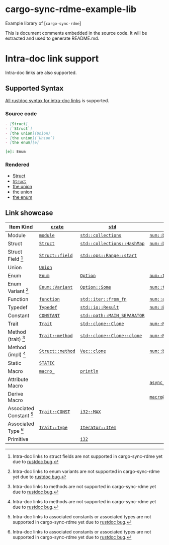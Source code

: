 <!-- cargo-sync-rdme title [[ -->
# cargo-sync-rdme-example-lib
<!-- cargo-sync-rdme ]] -->
<!-- cargo-sync-rdme badge -->
<!-- cargo-sync-rdme rustdoc [[ -->
Example library of \[`cargo-sync-rdme`\]

This is document comments embedded in the source code.
It will be extracted and used to generate README.md.

# Intra-doc link support

Intra-doc links are also supported.

## Supported Syntax

[All rustdoc syntax for intra-doc links](https://doc.rust-lang.org/rustdoc/write-documentation/linking-to-items-by-name.html) is supported.

### Source code

````markdown
- [Struct]
- [`Struct`]
- [the union](Union)
- [the union](`Union`)
- [the enum][e]

[e]: Enum
````

### Rendered

* [Struct](https://docs.rs/cargo-sync-rdme-example-lib/0.1.0/cargo_sync_rdme_example_lib/struct.Struct.html)
* [`Struct`](https://docs.rs/cargo-sync-rdme-example-lib/0.1.0/cargo_sync_rdme_example_lib/struct.Struct.html)
* [the union](https://docs.rs/cargo-sync-rdme-example-lib/0.1.0/cargo_sync_rdme_example_lib/union.Union.html)
* [the union](https://docs.rs/cargo-sync-rdme-example-lib/0.1.0/cargo_sync_rdme_example_lib/union.Union.html)
* [the enum](https://docs.rs/cargo-sync-rdme-example-lib/0.1.0/cargo_sync_rdme_example_lib/enum.Enum.html)

## Link showcase

|Item Kind|[`crate`](https://docs.rs/cargo-sync-rdme-example-lib/0.1.0/cargo_sync_rdme_example_lib/index.html)|[`std`](https://doc.rust-lang.org/nightly/std/index.html)|External Crate|
|---------|-------|-----|--------------|
|Module|[`module`](https://docs.rs/cargo-sync-rdme-example-lib/0.1.0/cargo_sync_rdme_example_lib/module/index.html)|[`std::collections`](https://doc.rust-lang.org/nightly/std/collections/index.html)|[`num::bigint`](https://docs.rs/num/0.4/num/bigint/index.html)|
|Struct|[`Struct`](https://docs.rs/cargo-sync-rdme-example-lib/0.1.0/cargo_sync_rdme_example_lib/struct.Struct.html)|[`std::collections::HashMap`](https://doc.rust-lang.org/nightly/std/collections/hash/map/struct.HashMap.html)|[`num::bigint::BigInt`](https://docs.rs/num-bigint/0.4/num_bigint/bigint/struct.BigInt.html)|
|Struct Field [^1]|[`Struct::field`](https://docs.rs/cargo-sync-rdme-example-lib/0.1.0/cargo_sync_rdme_example_lib/struct.Struct.html)|[`std::ops::Range::start`](https://doc.rust-lang.org/nightly/core/ops/range/struct.Range.html)||
|Union|[`Union`](https://docs.rs/cargo-sync-rdme-example-lib/0.1.0/cargo_sync_rdme_example_lib/union.Union.html)|||
|Enum|[`Enum`](https://docs.rs/cargo-sync-rdme-example-lib/0.1.0/cargo_sync_rdme_example_lib/enum.Enum.html)|[`Option`](https://doc.rust-lang.org/nightly/core/option/enum.Option.html)|[`num::traits::FloatErrorKind`](https://docs.rs/num-traits/0.2/num_traits/enum.FloatErrorKind.html)|
|Enum Variant [^2]|[`Enum::Variant`](https://docs.rs/cargo-sync-rdme-example-lib/0.1.0/cargo_sync_rdme_example_lib/enum.Enum.html)|[`Option::Some`](https://doc.rust-lang.org/nightly/core/option/enum.Option.html)|[`num::traits::FloatErrorKind::Empty`](https://docs.rs/num-traits/0.2/num_traits/enum.FloatErrorKind.html)|
|Function|[`function`](https://docs.rs/cargo-sync-rdme-example-lib/0.1.0/cargo_sync_rdme_example_lib/fn.function.html)|[`std::iter::from_fn`](https://doc.rust-lang.org/nightly/core/iter/sources/from_fn/fn.from_fn.html)|[`num::abs`](https://docs.rs/num-traits/0.2/num_traits/sign/fn.abs.html)|
|Typedef|[`Typedef`](https://docs.rs/cargo-sync-rdme-example-lib/0.1.0/cargo_sync_rdme_example_lib/type.Typedef.html)|[`std::io::Result`](https://doc.rust-lang.org/nightly/std/io/error/type.Result.html)|[`num::BigRational`](https://docs.rs/num-rational/0.4/num_rational/type.BigRational.html)|
|Constant|[`CONSTANT`](https://docs.rs/cargo-sync-rdme-example-lib/0.1.0/cargo_sync_rdme_example_lib/constant.CONSTANT.html)|[`std::path::MAIN_SEPARATOR`](https://doc.rust-lang.org/nightly/std/path/constant.MAIN_SEPARATOR.html)||
|Trait|[`Trait`](https://docs.rs/cargo-sync-rdme-example-lib/0.1.0/cargo_sync_rdme_example_lib/trait.Trait.html)|[`std::clone::Clone`](https://doc.rust-lang.org/nightly/core/clone/trait.Clone.html)|[`num::Num`](https://docs.rs/num-traits/0.2/num_traits/trait.Num.html)|
|Method (trait) [^3]|[`Trait::method`](https://docs.rs/cargo-sync-rdme-example-lib/0.1.0/cargo_sync_rdme_example_lib/trait.Trait.html)|[`std::clone::Clone::clone`](https://doc.rust-lang.org/nightly/core/clone/trait.Clone.html)|[`num::Num::from_str_radix`](https://docs.rs/num-traits/0.2/num_traits/trait.Num.html)|
|Method (impl) [^3]|[`Struct::method`](https://docs.rs/cargo-sync-rdme-example-lib/0.1.0/cargo_sync_rdme_example_lib/struct.Struct.html)|[`Vec::clone`](https://doc.rust-lang.org/nightly/alloc/vec/struct.Vec.html)|[`num::bigint::BigInt::from_str_radix`](https://docs.rs/num-bigint/0.4/num_bigint/bigint/struct.BigInt.html)|
|Static|[`STATIC`](https://docs.rs/cargo-sync-rdme-example-lib/0.1.0/cargo_sync_rdme_example_lib/static.STATIC.html)|||
|Macro|[`macro_`](https://docs.rs/cargo-sync-rdme-example-lib/0.1.0/cargo_sync_rdme_example_lib/macro.macro_.html)|[`println`](https://doc.rust-lang.org/nightly/std/macro.println.html)||
|Attribute Macro|||[`async_trait::async_trait`](https://docs.rs/async-trait/0.1.57/async_trait/attr.async_trait.html)|
|Derive Macro|||[`macro@serde::Serialize`](https://docs.rs/serde_derive/1.0.144/serde_derive/derive.Serialize.html)|
|Associated Constant [^4]|[`Trait::CONST`](https://docs.rs/cargo-sync-rdme-example-lib/0.1.0/cargo_sync_rdme_example_lib/trait.Trait.html)|[`i32::MAX`](https://doc.rust-lang.org/nightly/std/primitive.i32.html)||
|Associated Type [^4]|[`Trait::Type`](https://docs.rs/cargo-sync-rdme-example-lib/0.1.0/cargo_sync_rdme_example_lib/trait.Trait.html)|[`Iterator::Item`](https://doc.rust-lang.org/nightly/core/iter/traits/iterator/trait.Iterator.html)||
|Primitive||[`i32`](https://doc.rust-lang.org/nightly/std/primitive.i32.html)||

[^1]: Intra-doc links to struct fields are not supported in cargo-sync-rdme yet due to [rustdoc bug].

[^2]: Intra-doc links to enum variants are not supported in cargo-sync-rdme yet due to [rustdoc bug].

[^3]: Intra-doc links to methods are not supported in cargo-sync-rdme yet due to [rustdoc bug].

[^4]: Intra-doc links to associated constants or associated types are not supported in cargo-sync-rdme yet due to [rustdoc bug].

[rustdoc bug]: https://github.com/rust-lang/rust/issues/101531
[rustdoc bug]: https://github.com/rust-lang/rust/issues/101531
[rustdoc bug]: https://github.com/rust-lang/rust/issues/101531
[rustdoc bug]: https://github.com/rust-lang/rust/issues/101531
<!-- cargo-sync-rdme ]] -->

